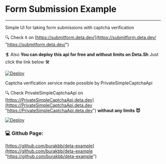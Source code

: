 # Form Submission Example
- - -
Simple UI for taking form submissions with captcha verification

🔍 Check it on [https://submitform.deta.dev/](https://submitform.deta.dev/ "https://submitform.deta.dev/") 

🏄 Also **You can deploy this api for free and without limits on Deta.Sh** Just click the link below 🛠️

[![Deploy](https://button.deta.dev/1/svg)](https://go.deta.dev/deploy?repo=https://github.com/burakbb/deta-example)

Captcha verification service made possible by PrivateSimpleCaptchaApi

🔍 Check PrivateSimpleCaptchaApi on [https://PrivateSimpleCaptchaApi.deta.dev](https://PrivateSimpleCaptchaApi.deta.dev "https://PrivateSimpleCaptchaApi.deta.dev")  **without any limits 😈**

[![Deploy](https://button.deta.dev/1/svg)](https://go.deta.dev/deploy?repo=https://github.com/mehmetcanfarsak/PrivateSimpleCaptchaApi)


### 💻 Github Page: 

[https://github.com/burakbb/deta-example](https://github.com/burakbb/deta-example "https://github.com/burakbb/deta-example")